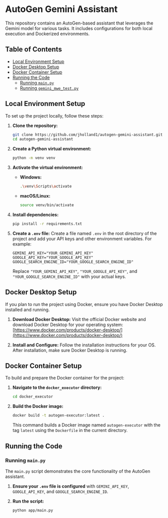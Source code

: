 # AutoGen Gemini Assistant

This repository contains an AutoGen-based assistant that leverages the Gemini model for various tasks. It includes configurations for both local execution and Dockerized environments.

## Table of Contents
- [Local Environment Setup](#local-environment-setup)
- [Docker Desktop Setup](#docker-desktop-setup)
- [Docker Container Setup](#docker-container-setup)
- [Running the Code](#running-the-code)
  - [Running `main.py`](#running-mainpy)
  - [Running `gemini_mwe_test.py`](#running-gemini_mwe_testpy)

## Local Environment Setup

To set up the project locally, follow these steps:

1.  **Clone the repository:**
    ```bash
    git clone https://github.com/jholland1/autogen-gemini-assistant.git
    cd autogen-gemini-assistant
    ```

2.  **Create a Python virtual environment:**
    ```bash
    python -m venv venv
    ```

3.  **Activate the virtual environment:**
    -   **Windows:**
        ```bash
        .\venv\Scripts\activate
        ```
    -   **macOS/Linux:**
        ```bash
        source venv/bin/activate
        ```

4.  **Install dependencies:**
    ```bash
    pip install -r requirements.txt
    ```

5.  **Create a `.env` file:**
    Create a file named `.env` in the root directory of the project and add your API keys and other environment variables. For example:
    ```
    GEMINI_API_KEY="YOUR_GEMINI_API_KEY"
    GOOGLE_API_KEY="YOUR_GOOGLE_API_KEY"
    GOOGLE_SEARCH_ENGINE_ID="YOUR_GOOGLE_SEARCH_ENGINE_ID"
    ```
    Replace `"YOUR_GEMINI_API_KEY"`, `"YOUR_GOOGLE_API_KEY"`, and `"YOUR_GOOGLE_SEARCH_ENGINE_ID"` with your actual keys.

## Docker Desktop Setup

If you plan to run the project using Docker, ensure you have Docker Desktop installed and running.

1.  **Download Docker Desktop:**
    Visit the official Docker website and download Docker Desktop for your operating system: [https://www.docker.com/products/docker-desktop/](https://www.docker.com/products/docker-desktop/)

2.  **Install and Configure:**
    Follow the installation instructions for your OS. After installation, make sure Docker Desktop is running.

## Docker Container Setup

To build and prepare the Docker container for the project:

1.  **Navigate to the `docker_executor` directory:**
    ```bash
    cd docker_executor
    ```

2.  **Build the Docker image:**
    ```bash
    docker build -t autogen-executor:latest .
    ```
    This command builds a Docker image named `autogen-executor` with the tag `latest` using the `Dockerfile` in the current directory.

## Running the Code

### Running `main.py`

The `main.py` script demonstrates the core functionality of the AutoGen assistant.

1.  **Ensure your `.env` file is configured** with `GEMINI_API_KEY`, `GOOGLE_API_KEY`, and `GOOGLE_SEARCH_ENGINE_ID`.

2.  **Run the script:**
    ```bash
    python app/main.py
    ```